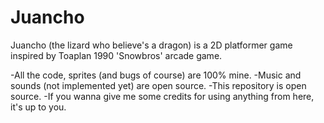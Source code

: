 # Juancho

Juancho (the lizard who believe's a dragon) is a 2D platformer game inspired by Toaplan 1990 'Snowbros' arcade game.

-All the code, sprites (and bugs of course) are 100% mine.
-Music and sounds (not implemented yet) are open source.
-This repository is open source.
-If you wanna give me some credits for using anything from here, it's up to you.
